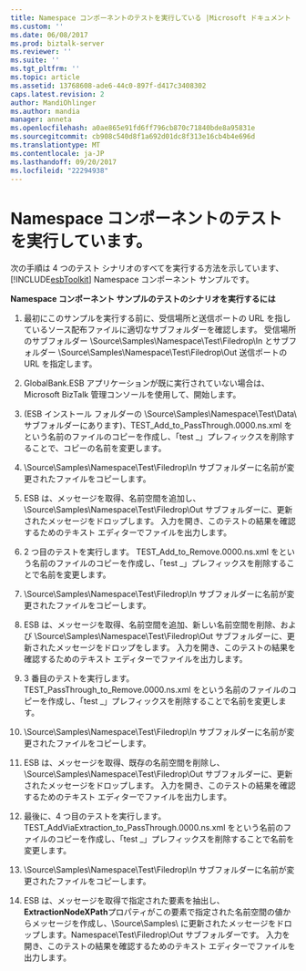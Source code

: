 ```yaml
---
title: Namespace コンポーネントのテストを実行している |Microsoft ドキュメント
ms.custom: ''
ms.date: 06/08/2017
ms.prod: biztalk-server
ms.reviewer: ''
ms.suite: ''
ms.tgt_pltfrm: ''
ms.topic: article
ms.assetid: 13768608-ade6-44c0-897f-d417c3408302
caps.latest.revision: 2
author: MandiOhlinger
ms.author: mandia
manager: anneta
ms.openlocfilehash: a0ae865e91fd6ff796cb870c71840bde8a95831e
ms.sourcegitcommit: cb908c540d8f1a692d01dc8f313e16cb4b4e696d
ms.translationtype: MT
ms.contentlocale: ja-JP
ms.lasthandoff: 09/20/2017
ms.locfileid: "22294938"
---
```

# <a name="running-the-namespace-component-tests"></a>Namespace コンポーネントのテストを実行しています。
次の手順は 4 つのテスト シナリオのすべてを実行する方法を示しています、 [!INCLUDE[esbToolkit](../includes/esbtoolkit-md.md)] Namespace コンポーネント サンプルです。  
  
 **Namespace コンポーネント サンプルのテストのシナリオを実行するには**  
  
1.  最初にこのサンプルを実行する前に、受信場所と送信ポートの URL を指しているソース配布ファイルに適切なサブフォルダーを確認します。 受信場所のサブフォルダー \Source\Samples\Namespace\Test\Filedrop\In とサブフォルダー \Source\Samples\Namespace\Test\Filedrop\Out 送信ポートの URL を指定します。  
  
2.  GlobalBank.ESB アプリケーションが既に実行されていない場合は、Microsoft BizTalk 管理コンソールを使用して、開始します。  
  
3.  (ESB インストール フォルダーの \Source\Samples\Namespace\Test\Data\ サブフォルダーにあります)、TEST_Add_to_PassThrough.0000.ns.xml をという名前のファイルのコピーを作成し、「test _」プレフィックスを削除することで、コピーの名前を変更します。  
  
4.  \Source\Samples\Namespace\Test\Filedrop\In サブフォルダーに名前が変更されたファイルをコピーします。  
  
5.  ESB は、メッセージを取得、名前空間を追加し、\Source\Samples\Namespace\Test\Filedrop\Out サブフォルダーに、更新されたメッセージをドロップします。 入力を開き、このテストの結果を確認するためのテキスト エディターでファイルを出力します。  
  
6.  2 つ目のテストを実行します。 TEST_Add_to_Remove.0000.ns.xml をという名前のファイルのコピーを作成し、「test _」プレフィックスを削除することで名前を変更します。  
  
7.  \Source\Samples\Namespace\Test\Filedrop\In サブフォルダーに名前が変更されたファイルをコピーします。  
  
8.  ESB は、メッセージを取得、名前空間を追加、新しい名前空間を削除、および \Source\Samples\Namespace\Test\Filedrop\Out サブフォルダーに、更新されたメッセージをドロップをします。 入力を開き、このテストの結果を確認するためのテキスト エディターでファイルを出力します。  
  
9. 3 番目のテストを実行します。 TEST_PassThrough_to_Remove.0000.ns.xml をという名前のファイルのコピーを作成し、「test _」プレフィックスを削除することで名前を変更します。  
  
10. \Source\Samples\Namespace\Test\Filedrop\In サブフォルダーに名前が変更されたファイルをコピーします。  
  
11. ESB は、メッセージを取得、既存の名前空間を削除し、\Source\Samples\Namespace\Test\Filedrop\Out サブフォルダーに、更新されたメッセージをドロップします。 入力を開き、このテストの結果を確認するためのテキスト エディターでファイルを出力します。  
  
12. 最後に、4 つ目のテストを実行します。 TEST_AddViaExtraction_to_PassThrough.0000.ns.xml をという名前のファイルのコピーを作成し、「test _」プレフィックスを削除することで名前を変更します。  
  
13. \Source\Samples\Namespace\Test\Filedrop\In サブフォルダーに名前が変更されたファイルをコピーします。  
  
14. ESB は、メッセージを取得で指定された要素を抽出し、 **ExtractionNodeXPath**プロパティがこの要素で指定された名前空間の値からメッセージを作成し、\Source\Samples\ に更新されたメッセージをドロップします。Namespace\Test\Filedrop\Out サブフォルダーです。 入力を開き、このテストの結果を確認するためのテキスト エディターでファイルを出力します。